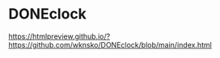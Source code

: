 # DONEclock

https://htmlpreview.github.io/?https://github.com/wknsko/DONEclock/blob/main/index.html
